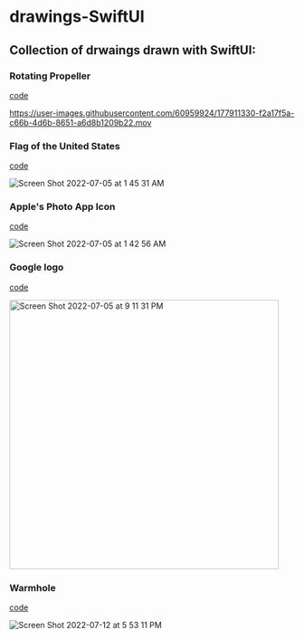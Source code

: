 # drawings-SwiftUI


## Collection of drwaings drawn with SwiftUI:

### Rotating Propeller

[code](https://github.com/seungjun-green/drawings-SwiftUI/tree/main/drawings-SwiftUI/Rotating%20Propeller)

https://user-images.githubusercontent.com/60959924/177911330-f2a17f5a-c66b-4d6b-8651-a6d8b1209b22.mov

### Flag of the United States

[code](https://github.com/seungjun-green/drawings-SwiftUI/tree/main/drawings-SwiftUI/Flag%20of%20the%20United%20States)

![Screen Shot 2022-07-05 at 1 45 31 AM](https://user-images.githubusercontent.com/60959924/177194219-8496fc83-088c-48f4-ae20-7ca7ae45a2bb.png)


### Apple's Photo App Icon

[code](https://github.com/seungjun-green/drawings-SwiftUI/tree/main/drawings-SwiftUI/PhotoAppIcon)

![Screen Shot 2022-07-05 at 1 42 56 AM](https://user-images.githubusercontent.com/60959924/177193935-9114dd25-22f8-44a8-9084-15ea3f1b27bb.png)


### Google logo

[code](https://github.com/seungjun-green/drawings-SwiftUI/tree/main/drawings-SwiftUI/GoogleLogo)

<img width="476" alt="Screen Shot 2022-07-05 at 9 11 31 PM" src="https://user-images.githubusercontent.com/60959924/177324399-13063c4a-3ceb-441e-b0b2-6384a55bacdf.png">


### Warmhole

[code]()

![Screen Shot 2022-07-12 at 5 53 11 PM](https://user-images.githubusercontent.com/60959924/178450988-f800d71a-53c6-4256-bdc4-bdb5ff62ec11.png)



